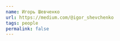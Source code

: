 ```yaml
---
name: Игорь Шевченко
url: https://medium.com/@igor_shevchenko
tags: people
permalink: false
---
```

